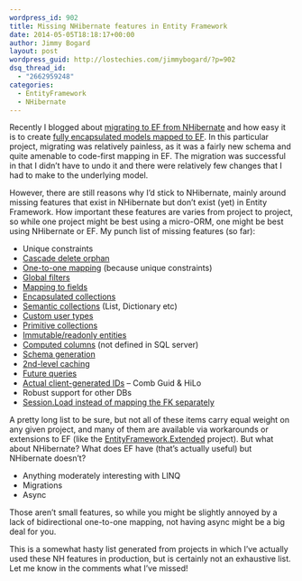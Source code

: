 ```yaml
---
wordpress_id: 902
title: Missing NHibernate features in Entity Framework
date: 2014-05-05T18:18:17+00:00
author: Jimmy Bogard
layout: post
wordpress_guid: http://lostechies.com/jimmybogard/?p=902
dsq_thread_id:
  - "2662959248"
categories:
  - EntityFramework
  - NHibernate
---
```

Recently I blogged about [migrating to EF from NHibernate](https://lostechies.com/jimmybogard/2014/04/22/migrating-from-nhibernate-to-entity-framework/) and how easy it is to create [fully encapsulated models mapped to EF](https://lostechies.com/jimmybogard/2014/04/29/domain-modeling-with-entity-framework-scorecard/). In this particular project, migrating was relatively painless, as it was a fairly new schema and quite amenable to code-first mapping in EF. The migration was successful in that I didn’t have to undo it and there were relatively few changes that I had to make to the underlying model.

However, there are still reasons why I’d stick to NHibernate, mainly around missing features that exist in NHibernate but don’t exist (yet) in Entity Framework. How important these features are varies from project to project, so while one project might be best using a micro-ORM, one might be best using NHibernate or EF. My punch list of missing features (so far):

  * Unique constraints
  * [Cascade delete orphan](http://www.nhforge.org/doc/nh/en/#manipulatingdata-graphs)
  * [One-to-one mapping](http://www.nhforge.org/doc/nh/en/#mapping-declaration-onetoone) (because unique constraints)
  * [Global filters](http://www.nhforge.org/doc/nh/en/#objectstate-filters)
  * [Mapping to fields](http://www.nhforge.org/doc/nh/en/#d0e3588)
  * [Encapsulated collections](http://entityframework.codeplex.com/wikipage?title=Design%20Meeting%20Notes%20-%20February%2020%2c%202013)
  * [Semantic collections](http://www.nhforge.org/doc/nh/en/#collections) (List, Dictionary etc)
  * [Custom user types](http://nhforge.org/wikis/howtonh/tags/IUserType/default.aspx)
  * [Primitive collections](http://www.nhforge.org/doc/nh/en/#collections)
  * [Immutable/readonly entities](http://www.nhforge.org/doc/nh/en/#readonly)
  * [Computed columns](http://www.nhforge.org/doc/nh/en/#mapping-declaration-property) (not defined in SQL server)
  * [Schema generation](http://elliottjorgensen.com/nhibernate-api-ref/NHibernate.Tool.hbm2ddl/SchemaExport.html)
  * [2nd-level caching](http://www.nhforge.org/doc/nh/en/#performance-cache)
  * [Future queries](http://ayende.com/blog/3979/nhibernate-futures)
  * [Actual client-generated IDs](http://www.nhforge.org/doc/nh/en/#mapping-declaration-id-generator) &#8211; Comb Guid & HiLo
  * Robust support for other DBs
  * [Session.Load instead of mapping the FK separately](http://www.nhforge.org/doc/nh/en/#manipulatingdata-loading)

A pretty long list to be sure, but not all of these items carry equal weight on any given project, and many of them are available via workarounds or extensions to EF (like the [EntityFramework.Extended](https://github.com/loresoft/EntityFramework.Extended) project). But what about NHibernate? What does EF have (that’s actually useful) but NHibernate doesn’t?

  * Anything moderately interesting with LINQ
  * Migrations
  * Async

Those aren’t small features, so while you might be slightly annoyed by a lack of bidirectional one-to-one mapping, not having async might be a big deal for you.

This is a somewhat hasty list generated from projects in which I’ve actually used these NH features in production, but is certainly not an exhaustive list. Let me know in the comments what I’ve missed!